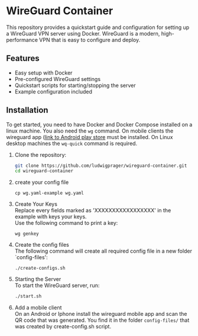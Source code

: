 # WireGuard Container

This repository provides a quickstart guide and configuration for setting up a WireGuard VPN server using Docker. WireGuard is a modern, high-performance VPN that is easy to configure and deploy.

## Features

- Easy setup with Docker
- Pre-configured WireGuard settings
- Quickstart scripts for starting/stopping the server
- Example configuration included

## Installation

To get started, you need to have Docker and Docker Compose installed on a linux machine. You also need the `wg` command. On mobile clients the wireguard app ([link to Android play store](https://play.google.com/store/apps/details?id=com.wireguard.android ) must be installed. On Linux desktop machines the `wq-quick` command is required.

1. Clone the repository:

    ```bash
    git clone https://github.com/ludwigprager/wireguard-container.git
    cd wireguard-container
    ```

2. create your config file  

    ```
    cp wg.yaml-example wg.yaml
    ```

3. Create Your Keys  
Replace every fields marked as 'XXXXXXXXXXXXXXXXX' in the example with keys your keys.  
Use the following command to print a key:

    ```
    wg genkey 
    ```

5. Create the config files  
The following command will create all required config file in a new folder `config-files':
    ```
    ./create-configs.sh 
    ```


4. Starting the Server  
To start the WireGuard server, run:

    ```bash
    ./start.sh
    ```

5. Add a mobile client  
On an Android or Iphone install the wireguard mobile app and scan the QR code that was generated. You find it in the folder `config-files/` that was created by create-config.sh script.


